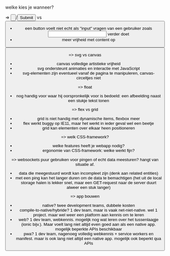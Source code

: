 welke kies je wanneer?

=> <input type="button">/<input type="submit"> vs <button>
   - een button voelt niet echt als "input" vragen van een gebruiker zoals <input> verder doet
   - meer vrijheid met content op <button>

=> svg vs canvas
   - canvas volledige artistieke vrijheid
   - svg ondersteunt animaties en interactie met JavaScript
   - svg-elementen zijn eventueel vanaf de pagina te manipuleren, canvas-circeltjes niet

=> float
   - nog handig voor waar hij oorspronkelijk voor is bedoeld: een afbeelding naast een stukje tekst tonen

=> flex vs grid
   - grid is niet handig met dynamische items, flexbox meer
   - flex werkt buggy op IE11, maar het werkt in ieder geval wel een beetje
   - grid kan elementen over elkaar heen positioneren

=> welk CSS-framework?
   - welke features heeft je webapp nodig?
   - ergonomie van CSS-framework: welke werkt fijn?

=> websockets puur gebruiken voor pingen of echt data meesturen? hangt van situatie af.
   - data die meegestuurd wordt kan incompleet zijn (denk aan related entities)
   - met een ping kan het langer duren om de data te bemachtigen (het uit de local storage halen is lekker snel, maar een GET-request naar de server duurt alweer een stuk langer)

=> app bouwen
   - native? twee development teams, dubbele kosten
   - compile-to-native/hybride? 1 dev team, maar is vaak net-niet-native. wel 1 project. maar wel weer een platform aan kennis om te leren
   - web? 1 dev team, webkennis. mogelijk nog wat leren over het tussenlaagje (ionic bijv.). Maar voelt lang niet altijd even goed aan als een native app. mogelijk beperkte APIs beschikbaar
   - pwa? 1 dev team, nagenoeg volledig webkennis + service workers en manifest. maar is ook lang niet altijd een native app. mogelijk ook beperkt qua APIs




